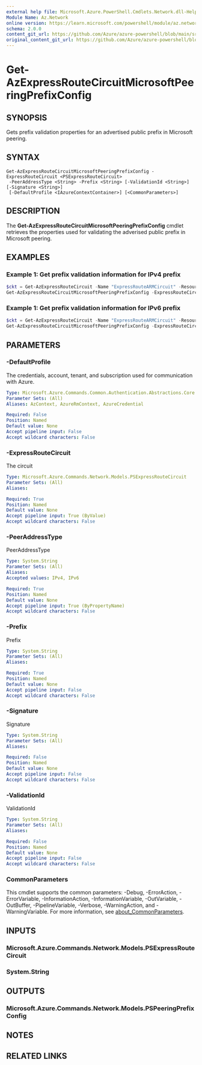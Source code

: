 ```yaml
---
external help file: Microsoft.Azure.PowerShell.Cmdlets.Network.dll-Help.xml
Module Name: Az.Network
online version: https://learn.microsoft.com/powershell/module/az.network/get-azexpressroutecircuitmicrosoftpeeringprefixconfig
schema: 2.0.0
content_git_url: https://github.com/Azure/azure-powershell/blob/main/src/Network/Network/help/Get-AzExpressRouteCircuitMicrosoftPeeringPrefixConfig.md
original_content_git_url: https://github.com/Azure/azure-powershell/blob/main/src/Network/Network/help/Get-AzExpressRouteCircuitMicrosoftPeeringPrefixConfig.md
---
```


# Get-AzExpressRouteCircuitMicrosoftPeeringPrefixConfig

## SYNOPSIS
Gets prefix validation properties for an advertised public prefix in Microsoft peering.

## SYNTAX

```
Get-AzExpressRouteCircuitMicrosoftPeeringPrefixConfig -ExpressRouteCircuit <PSExpressRouteCircuit>
 -PeerAddressType <String> -Prefix <String> [-ValidationId <String>] [-Signature <String>]
 [-DefaultProfile <IAzureContextContainer>] [<CommonParameters>]
```

## DESCRIPTION
The **Get-AzExpressRouteCircuitMicrosoftPeeringPrefixConfig** cmdlet retrieves the properties used for validating
the adverised public prefix in Microsoft peering.

## EXAMPLES

### Example 1: Get prefix validation information for IPv4 prefix
```powershell
$ckt = Get-AzExpressRouteCircuit -Name "ExpressRouteARMCircuit" -ResourceGroupName "ExpressRouteResourceGroup"
Get-AzExpressRouteCircuitMicrosoftPeeringPrefixConfig -ExpressRouteCircuit $ckt -PeerAddressType IPv4 -Prefix "123.1.0.0/24"
```

### Example 1: Get prefix validation information for IPv6 prefix
```powershell
$ckt = Get-AzExpressRouteCircuit -Name "ExpressRouteARMCircuit" -ResourceGroupName "ExpressRouteResourceGroup"
Get-AzExpressRouteCircuitMicrosoftPeeringPrefixConfig -ExpressRouteCircuit $ckt -PeerAddressType IPv6 -Prefix "123:1::/64"
```

## PARAMETERS

### -DefaultProfile
The credentials, account, tenant, and subscription used for communication with Azure.

```yaml
Type: Microsoft.Azure.Commands.Common.Authentication.Abstractions.Core.IAzureContextContainer
Parameter Sets: (All)
Aliases: AzContext, AzureRmContext, AzureCredential

Required: False
Position: Named
Default value: None
Accept pipeline input: False
Accept wildcard characters: False
```

### -ExpressRouteCircuit
The circuit

```yaml
Type: Microsoft.Azure.Commands.Network.Models.PSExpressRouteCircuit
Parameter Sets: (All)
Aliases:

Required: True
Position: Named
Default value: None
Accept pipeline input: True (ByValue)
Accept wildcard characters: False
```

### -PeerAddressType
PeerAddressType

```yaml
Type: System.String
Parameter Sets: (All)
Aliases:
Accepted values: IPv4, IPv6

Required: True
Position: Named
Default value: None
Accept pipeline input: True (ByPropertyName)
Accept wildcard characters: False
```

### -Prefix
Prefix

```yaml
Type: System.String
Parameter Sets: (All)
Aliases:

Required: True
Position: Named
Default value: None
Accept pipeline input: False
Accept wildcard characters: False
```

### -Signature
Signature

```yaml
Type: System.String
Parameter Sets: (All)
Aliases:

Required: False
Position: Named
Default value: None
Accept pipeline input: False
Accept wildcard characters: False
```

### -ValidationId
ValidationId

```yaml
Type: System.String
Parameter Sets: (All)
Aliases:

Required: False
Position: Named
Default value: None
Accept pipeline input: False
Accept wildcard characters: False
```

### CommonParameters
This cmdlet supports the common parameters: -Debug, -ErrorAction, -ErrorVariable, -InformationAction, -InformationVariable, -OutVariable, -OutBuffer, -PipelineVariable, -Verbose, -WarningAction, and -WarningVariable. For more information, see [about_CommonParameters](http://go.microsoft.com/fwlink/?LinkID=113216).

## INPUTS

### Microsoft.Azure.Commands.Network.Models.PSExpressRouteCircuit

### System.String

## OUTPUTS

### Microsoft.Azure.Commands.Network.Models.PSPeeringPrefixConfig

## NOTES

## RELATED LINKS
